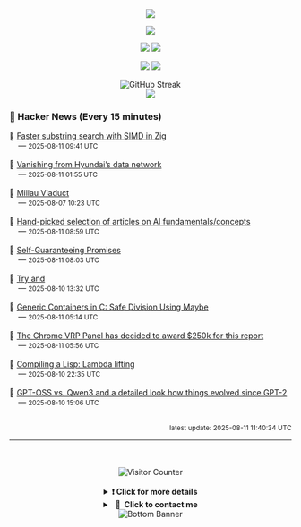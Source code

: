 <div align="center">
  <img src="https://readme-typing-svg.herokuapp.com?font=Fira+Code&weight=600&size=19&duration=3000&pause=1000&color=F7931A&center=true&vCenter=true&width=600&lines=%F0%9F%91%8B+Hi+%2C++I'm+(+Esmaeil+Asadi+%3C%3D%3E+%D8%A7%D8%B3%D9%80%D9%85%D9%80%D8%A7%D8%B9%D9%80%DB%8C%D9%80%D9%84+%D8%A7%D8%B3%D9%80%D8%AF%DB%8C+)"/>
</div>

<p align="center">
  <img src="http://github-profile-summary-cards.vercel.app/api/cards/profile-details?username=Null-Err0r&theme=gruvbox" />
</p>
<p align="center">
  <img src="http://github-profile-summary-cards.vercel.app/api/cards/repos-per-language?username=Null-Err0r&theme=gruvbox" />
  <img src="http://github-profile-summary-cards.vercel.app/api/cards/most-commit-language?username=Null-Err0r&theme=gruvbox" />
</p>
<p align="center">
  <img src="http://github-profile-summary-cards.vercel.app/api/cards/stats?username=Null-Err0r&theme=gruvbox" />
  <img src="http://github-profile-summary-cards.vercel.app/api/cards/productive-time?username=Null-Err0r&theme=gruvbox&utcOffset=8" />
</p>
<div align="center">
  <img src="https://streak-stats.demolab.com/?user=null-err0r&theme=gruvbox" alt="GitHub Streak" />
</div>
<div align="center">
  <img src="https://github-profile-trophy.vercel.app/?username=Null-Err0r&theme=gruvbox&no-frame=true&margin-w=15&margin-h=15&row=2&column=4" />
</div>


### 📰 Hacker News (Every 15 minutes)

<!-- HACKER_NEWS_START -->
🔹 <a href='https://aarol.dev/posts/zig-simd-substr/' target='_blank' rel='noopener noreferrer'>Faster substring search with SIMD in Zig</a><br>&nbsp;&nbsp;&nbsp;&nbsp;— <small>2025-08-11 09:41 UTC</small><br><br>
🔹 <a href='http://techno-fandom.org/~hobbit/cars/ev/offnet.html' target='_blank' rel='noopener noreferrer'>Vanishing from Hyundai’s data network</a><br>&nbsp;&nbsp;&nbsp;&nbsp;— <small>2025-08-11 01:55 UTC</small><br><br>
🔹 <a href='https://www.fosterandpartners.com/projects/millau-viaduct' target='_blank' rel='noopener noreferrer'>Millau Viaduct</a><br>&nbsp;&nbsp;&nbsp;&nbsp;— <small>2025-08-07 10:23 UTC</small><br><br>
🔹 <a href='https://aman.ai/primers/ai/' target='_blank' rel='noopener noreferrer'>Hand-picked selection of articles on AI fundamentals/concepts</a><br>&nbsp;&nbsp;&nbsp;&nbsp;— <small>2025-08-11 08:59 UTC</small><br><br>
🔹 <a href='https://stephango.com/self-guarantee' target='_blank' rel='noopener noreferrer'>Self-Guaranteeing Promises</a><br>&nbsp;&nbsp;&nbsp;&nbsp;— <small>2025-08-11 08:03 UTC</small><br><br>
🔹 <a href='https://ygdp.yale.edu/phenomena/try-and' target='_blank' rel='noopener noreferrer'>Try and</a><br>&nbsp;&nbsp;&nbsp;&nbsp;— <small>2025-08-10 13:32 UTC</small><br><br>
🔹 <a href='https://uecker.codeberg.page/2025-08-10.html' target='_blank' rel='noopener noreferrer'>Generic Containers in C: Safe Division Using Maybe</a><br>&nbsp;&nbsp;&nbsp;&nbsp;— <small>2025-08-11 05:14 UTC</small><br><br>
🔹 <a href='https://issues.chromium.org/issues/412578726' target='_blank' rel='noopener noreferrer'>The Chrome VRP Panel has decided to award $250k for this report</a><br>&nbsp;&nbsp;&nbsp;&nbsp;— <small>2025-08-11 05:56 UTC</small><br><br>
🔹 <a href='https://bernsteinbear.com/blog/compiling-a-lisp-12/' target='_blank' rel='noopener noreferrer'>Compiling a Lisp: Lambda lifting</a><br>&nbsp;&nbsp;&nbsp;&nbsp;— <small>2025-08-10 22:35 UTC</small><br><br>
🔹 <a href='https://magazine.sebastianraschka.com/p/from-gpt-2-to-gpt-oss-analyzing-the' target='_blank' rel='noopener noreferrer'>GPT-OSS vs. Qwen3 and a detailed look how things evolved since GPT-2</a><br>&nbsp;&nbsp;&nbsp;&nbsp;— <small>2025-08-10 15:06 UTC</small><br><br>
<!-- HACKER_NEWS_END -->

<p align="right"><small>latest update: 
<!-- HACKER_NEWS_LAST_UPDATED -->2025-08-11 11:40:34 UTC<!-- /HACKER_NEWS_LAST_UPDATED -->
</small></p>

<hr>

<div align="center">
  <br> </br>
  <img src="https://ghvc.kabelkultur.se/?username=null-err0r&abbreviated=true&color=ff5500&label=%E2%81%AE%20%E2%81%AE%E2%81%AE%20%E2%81%AE%E2%81%AE%20%20%F0%9F%91%80%20%E2%81%AE%20%E2%81%AE%E2%81%AE%20%E2%81%AE%E2%81%AEVisitor%E2%81%AE%20%E2%81%AE%E2%81%AE%20%E2%81%AE%E2%81%AE%20%F0%9F%91%80%E2%81%AE%20%E2%81%AE%E2%81%AE%20%E2%81%AE%E2%81%AE%E2%81%AE%20%E2%81%AE%E2%81%AE%20%E2%81%AE%E2%81%AE⁮⁮" alt="Visitor Counter" />
  <br> </br>
</div>
<details align="center">
<summary> <b> ❗️ Click for more details</b> </summary>
<br>
<div align="center">
  <a href="https://next.ossinsight.io/widgets/official/analyze-user-contribution-time-distribution?user_id=19436819&period=all_times" target="_blank" style="display: block;">
    <picture>
      <source media="(prefers-color-scheme: dark)" srcset="https://next.ossinsight.io/widgets/official/analyze-user-contribution-time-distribution/thumbnail.png?user_id=19436819&period=all_times&image_size=auto&color_scheme=dark" width="700" height="auto">
      <img alt="Contribution Time Distribution" src="https://next.ossinsight.io/widgets/official/analyze-user-contribution-time-distribution/thumbnail.png?user_id=19436819&period=all_times&image_size=auto&color_scheme=dark" width="700" height="auto">
    </picture>
  </a>
</div>
<div align="center">
  <a href="https://next.ossinsight.io/widgets/official/compose-user-dashboard-stats?user_id=19436819" target="_blank" style="display: block;">
    <picture>
      <source media="(prefers-color-scheme: dark)" srcset="https://next.ossinsight.io/widgets/official/compose-user-dashboard-stats/thumbnail.png?user_id=19436819&image_size=auto&color_scheme=dark" width="700" height="auto">
      <img alt="Dashboard Stats" src="https://next.ossinsight.io/widgets/official/compose-user-dashboard-stats/thumbnail.png?user_id=19436819&image_size=auto&color_scheme=dark" width="700" height="auto">
    </picture>
  </a>
</div>
<div align="center">
  <a href="https://next.ossinsight.io/widgets/official/compose-org-activity-map?activity=stars&role=stars&owner_id=19436819&period=past_12_months" target="_blank" style="display: block;">
    <picture>
      <source media="(prefers-color-scheme: dark)" srcset="https://next.ossinsight.io/widgets/official/compose-org-activity-map/thumbnail.png?activity=stars&role=stars&owner_id=19436819&period=past_12_months&image_size=4x7&color_scheme=dark" width="700" height="auto">
      <img alt="Geographical Distribution" src="https://next.ossinsight.io/widgets/official/compose-org-activity-map/thumbnail.png?activity=stars&role=stars&owner_id=19436819&period=past_12_months&image_size=4x7&color_scheme=dark" width="700" height="auto">
    </picture>
  </a>
</div>
<div align="center">
  <img src="https://github-readme-activity-graph.vercel.app/graph?username=Null-Err0r&theme=gruvbox" alt="Activity Graph" />
</div>
<br>
</details>
<details align="center">
<summary> <b>  💬  Click to contact me</b> </summary>
<br>
<div align="center">
  <br><br>
  <a href="https://t.me/NullErr0r" target="_blank">
    <img src="https://img.shields.io/badge/Telegram-black?style=for-the-badge&logo=Telegram" alt="Telegram" />
  </a>
</div>
<br>
</details>
<div align="center">
  <img src="https://raw.githubusercontent.com/Trilokia/Trilokia/379277808c61ef204768a61bbc5d25bc7798ccf1/bottom_header.svg" alt="Bottom Banner" />
</div>
